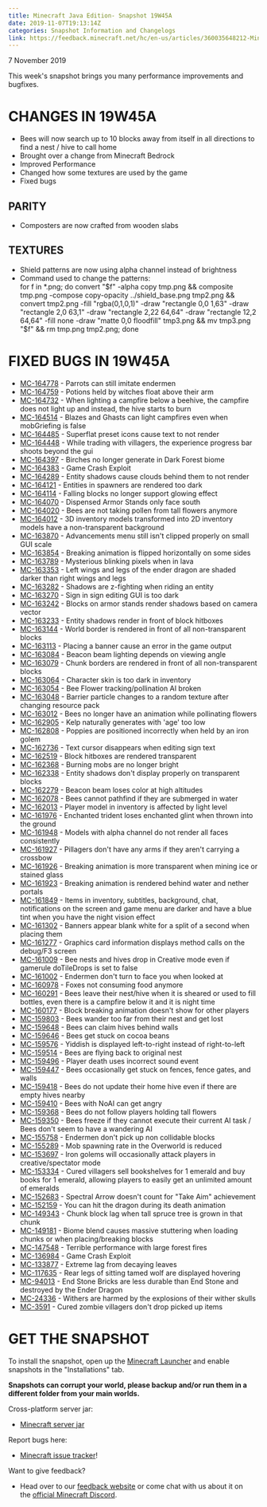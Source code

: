 ```yaml
---
title: Minecraft Java Edition- Snapshot 19W45A
date: 2019-11-07T19:13:14Z
categories: Snapshot Information and Changelogs
link: https://feedback.minecraft.net/hc/en-us/articles/360035648212-Minecraft-Java-Edition-Snapshot-19W45A
---
```


7 November 2019

This week\'s snapshot brings you many performance improvements and bugfixes.

# CHANGES IN 19W45A

-   Bees will now search up to 10 blocks away from itself in all directions to find a nest / hive to call home
-   Brought over a change from Minecraft Bedrock
-   Improved Performance
-   Changed how some textures are used by the game
-   Fixed bugs

## PARITY

-   Composters are now crafted from wooden slabs

## TEXTURES

-   Shield patterns are now using alpha channel instead of brightness
-   Command used to change the patterns:\
    for f in \*.png; do convert \"\$f\" -alpha copy tmp.png && composite tmp.png -compose copy-opacity ../shield_base.png tmp2.png && convert tmp2.png -fill \"rgba(0,1,0,1)\" -draw \"rectangle 0,0 1,63\" -draw \"rectangle 2,0 63,1\" -draw \"rectangle 2,22 64,64\" -draw \"rectangle 12,2 64,64\" -fill none -draw \"matte 0,0 floodfill\" tmp3.png && mv tmp3.png \"\$f\" && rm tmp.png tmp2.png; done

# FIXED BUGS IN 19W45A

-   [MC-164778](https://bugs.mojang.com/browse/MC-164778) - Parrots can still imitate endermen
-   [MC-164759](https://bugs.mojang.com/browse/MC-164759) - Potions held by witches float above their arm
-   [MC-164732](https://bugs.mojang.com/browse/MC-164732) - When lighting a campfire below a beehive, the campfire does not light up and instead, the hive starts to burn
-   [MC-164514](https://bugs.mojang.com/browse/MC-164514) - Blazes and Ghasts can light campfires even when mobGriefing is false
-   [MC-164485](https://bugs.mojang.com/browse/MC-164485) - Superflat preset icons cause text to not render
-   [MC-164448](https://bugs.mojang.com/browse/MC-164448) - While trading with villagers, the experience progress bar shoots beyond the gui
-   [MC-164397](https://bugs.mojang.com/browse/MC-164397) - Birches no longer generate in Dark Forest biome
-   [MC-164383](https://bugs.mojang.com/browse/MC-164383) - Game Crash Exploit
-   [MC-164289](https://bugs.mojang.com/browse/MC-164289) - Entity shadows cause clouds behind them to not render
-   [MC-164121](https://bugs.mojang.com/browse/MC-164121) - Entities in spawners are rendered too dark
-   [MC-164114](https://bugs.mojang.com/browse/MC-164114) - Falling blocks no longer support glowing effect
-   [MC-164070](https://bugs.mojang.com/browse/MC-164070) - Dispensed Armor Stands only face south
-   [MC-164020](https://bugs.mojang.com/browse/MC-164020) - Bees are not taking pollen from tall flowers anymore
-   [MC-164012](https://bugs.mojang.com/browse/MC-164012) - 3D inventory models transformed into 2D inventory models have a non-transparent background
-   [MC-163870](https://bugs.mojang.com/browse/MC-163870) - Advancements menu still isn\'t clipped properly on small GUI scale
-   [MC-163854](https://bugs.mojang.com/browse/MC-163854) - Breaking animation is flipped horizontally on some sides
-   [MC-163789](https://bugs.mojang.com/browse/MC-163789) - Mysterious blinking pixels when in lava
-   [MC-163353](https://bugs.mojang.com/browse/MC-163353) - Left wings and legs of the ender dragon are shaded darker than right wings and legs
-   [MC-163282](https://bugs.mojang.com/browse/MC-163282) - Shadows are z-fighting when riding an entity
-   [MC-163270](https://bugs.mojang.com/browse/MC-163270) - Sign in sign editing GUI is too dark
-   [MC-163242](https://bugs.mojang.com/browse/MC-163242) - Blocks on armor stands render shadows based on camera vector
-   [MC-163233](https://bugs.mojang.com/browse/MC-163233) - Entity shadows render in front of block hitboxes
-   [MC-163144](https://bugs.mojang.com/browse/MC-163144) - World border is rendered in front of all non-transparent blocks
-   [MC-163113](https://bugs.mojang.com/browse/MC-163113) - Placing a banner cause an error in the game output
-   [MC-163084](https://bugs.mojang.com/browse/MC-163084) - Beacon beam lighting depends on viewing angle
-   [MC-163079](https://bugs.mojang.com/browse/MC-163079) - Chunk borders are rendered in front of all non-transparent blocks
-   [MC-163064](https://bugs.mojang.com/browse/MC-163064) - Character skin is too dark in inventory
-   [MC-163054](https://bugs.mojang.com/browse/MC-163054) - Bee Flower tracking/pollination AI broken
-   [MC-163048](https://bugs.mojang.com/browse/MC-163048) - Barrier particle changes to a random texture after changing resource pack
-   [MC-163012](https://bugs.mojang.com/browse/MC-163012) - Bees no longer have an animation while pollinating flowers
-   [MC-162905](https://bugs.mojang.com/browse/MC-162905) - Kelp naturally generates with \'age\' too low
-   [MC-162808](https://bugs.mojang.com/browse/MC-162808) - Poppies are positioned incorrectly when held by an iron golem
-   [MC-162736](https://bugs.mojang.com/browse/MC-162736) - Text cursor disappears when editing sign text
-   [MC-162519](https://bugs.mojang.com/browse/MC-162519) - Block hitboxes are rendered transparent
-   [MC-162368](https://bugs.mojang.com/browse/MC-162368) - Burning mobs are no longer bright
-   [MC-162338](https://bugs.mojang.com/browse/MC-162338) - Entity shadows don\'t display properly on transparent blocks
-   [MC-162279](https://bugs.mojang.com/browse/MC-162279) - Beacon beam loses color at high altitudes
-   [MC-162078](https://bugs.mojang.com/browse/MC-162078) - Bees cannot pathfind if they are submerged in water
-   [MC-162013](https://bugs.mojang.com/browse/MC-162013) - Player model in inventory is affected by light level 
-   [MC-161976](https://bugs.mojang.com/browse/MC-161976) - Enchanted trident loses enchanted glint when thrown into the ground
-   [MC-161948](https://bugs.mojang.com/browse/MC-161948) - Models with alpha channel do not render all faces consistently
-   [MC-161927](https://bugs.mojang.com/browse/MC-161927) - Pillagers don\'t have any arms if they aren\'t carrying a crossbow
-   [MC-161926](https://bugs.mojang.com/browse/MC-161926) - Breaking animation is more transparent when mining ice or stained glass
-   [MC-161923](https://bugs.mojang.com/browse/MC-161923) - Breaking animation is rendered behind water and nether portals
-   [MC-161849](https://bugs.mojang.com/browse/MC-161849) - Items in inventory, subtitles, background, chat, notifications on the screen and game menu are darker and have a blue tint when you have the night vision effect
-   [MC-161302](https://bugs.mojang.com/browse/MC-161302) - Banners appear blank white for a split of a second when placing them
-   [MC-161277](https://bugs.mojang.com/browse/MC-161277) - Graphics card information displays method calls on the debug/F3 screen
-   [MC-161009](https://bugs.mojang.com/browse/MC-161009) - Bee nests and hives drop in Creative mode even if gamerule doTileDrops is set to false
-   [MC-161002](https://bugs.mojang.com/browse/MC-161002) - Endermen don\'t turn to face you when looked at
-   [MC-160978](https://bugs.mojang.com/browse/MC-160978) - Foxes not consuming food anymore
-   [MC-160291](https://bugs.mojang.com/browse/MC-160291) - Bees leave their nest/hive when it is sheared or used to fill bottles, even there is a campfire below it and it is night time
-   [MC-160177](https://bugs.mojang.com/browse/MC-160177) - Block breaking animation doesn\'t show for other players
-   [MC-159803](https://bugs.mojang.com/browse/MC-159803) - Bees wander too far from their nest and get lost
-   [MC-159648](https://bugs.mojang.com/browse/MC-159648) - Bees can claim hives behind walls
-   [MC-159646](https://bugs.mojang.com/browse/MC-159646) - Bees get stuck on cocoa beans
-   [MC-159576](https://bugs.mojang.com/browse/MC-159576) - Yiddish is displayed left-to-right instead of right-to-left
-   [MC-159514](https://bugs.mojang.com/browse/MC-159514) - Bees are flying back to original nest
-   [MC-159496](https://bugs.mojang.com/browse/MC-159496) - Player death uses incorrect sound event
-   [MC-159447](https://bugs.mojang.com/browse/MC-159447) - Bees occasionally get stuck on fences, fence gates, and walls
-   [MC-159418](https://bugs.mojang.com/browse/MC-159418) - Bees do not update their home hive even if there are empty hives nearby
-   [MC-159410](https://bugs.mojang.com/browse/MC-159410) - Bees with NoAI can get angry
-   [MC-159368](https://bugs.mojang.com/browse/MC-159368) - Bees do not follow players holding tall flowers
-   [MC-159350](https://bugs.mojang.com/browse/MC-159350) - Bees freeze if they cannot execute their current AI task / Bees don\'t seem to have a wandering AI
-   [MC-155758](https://bugs.mojang.com/browse/MC-155758) - Endermen don\'t pick up non collidable blocks
-   [MC-155289](https://bugs.mojang.com/browse/MC-155289) - Mob spawning rate in the Overworld is reduced
-   [MC-153697](https://bugs.mojang.com/browse/MC-153697) - Iron golems will occasionally attack players in creative/spectator mode
-   [MC-153334](https://bugs.mojang.com/browse/MC-153334) - Cured villagers sell bookshelves for 1 emerald and buy books for 1 emerald, allowing players to easily get an unlimited amount of emeralds
-   [MC-152683](https://bugs.mojang.com/browse/MC-152683) - Spectral Arrow doesn\'t count for \"Take Aim\" achievement
-   [MC-152159](https://bugs.mojang.com/browse/MC-152159) - You can hit the dragon during its death animation
-   [MC-149343](https://bugs.mojang.com/browse/MC-149343) - Chunk block lag when tall spruce tree is grown in that chunk
-   [MC-149181](https://bugs.mojang.com/browse/MC-149181) - Biome blend causes massive stuttering when loading chunks or when placing/breaking blocks
-   [MC-147548](https://bugs.mojang.com/browse/MC-147548) - Terrible performance with large forest fires
-   [MC-136984](https://bugs.mojang.com/browse/MC-136984) - Game Crash Exploit
-   [MC-133877](https://bugs.mojang.com/browse/MC-133877) - Extreme lag from decaying leaves
-   [MC-117635](https://bugs.mojang.com/browse/MC-117635) - Rear legs of sitting tamed wolf are displayed hovering
-   [MC-94013](https://bugs.mojang.com/browse/MC-94013) - End Stone Bricks are less durable than End Stone and destroyed by the Ender Dragon
-   [MC-24336](https://bugs.mojang.com/browse/MC-24336) - Withers are harmed by the explosions of their wither skulls
-   [MC-3591](https://bugs.mojang.com/browse/MC-3591) - Cured zombie villagers don\'t drop picked up items

# GET THE SNAPSHOT

To install the snapshot, open up the [Minecraft Launcher](https://www.minecraft.net/download.html) and enable snapshots in the \"Installations\" tab.

**Snapshots can corrupt your world, please backup and/or run them in a different folder from your main worlds.**

Cross-platform server jar:

-   [Minecraft server jar](https://launcher.mojang.com/v1/objects/fa9e744ee6e5cccd4000e2269f8dff8ce96ce5a9/server.jar)

Report bugs here:

-   [Minecraft issue tracker](https://bugs.mojang.com/browse/MC)!

Want to give feedback?

-   Head over to our [feedback website](http://aka.ms/snapshotfeedback) or come chat with us about it on the [official Minecraft Discord](https://discordapp.com/invite/minecraft).
